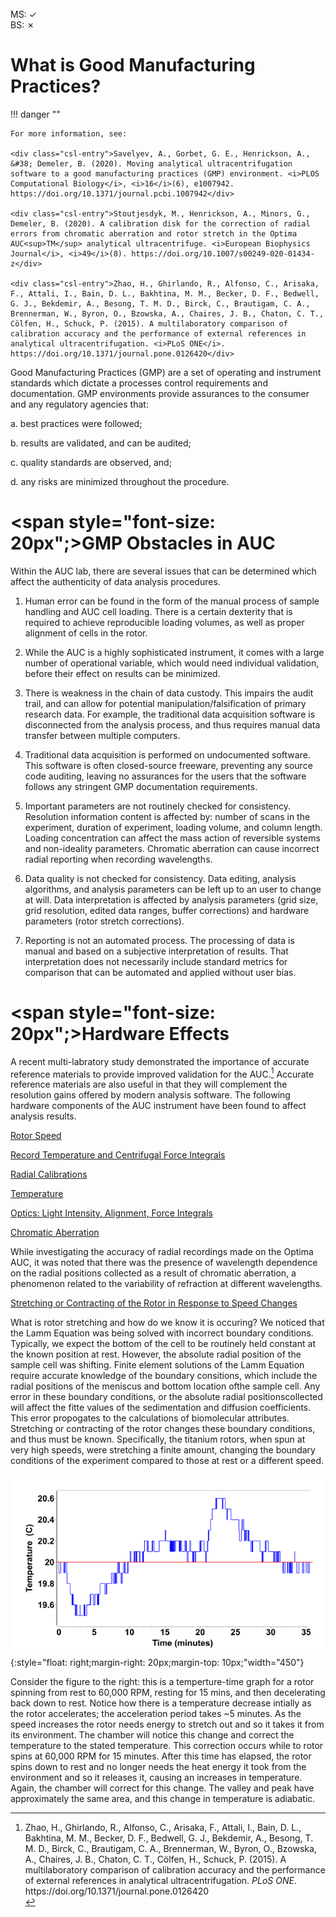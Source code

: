 <br> 
MS: &#10003; 
<br> 
BS: &#x2717; 

# What is Good Manufacturing Practices?

!!! danger ""

    For more information, see:
    
    <div class="csl-entry">Savelyev, A., Gorbet, G. E., Henrickson, A., &#38; Demeler, B. (2020). Moving analytical ultracentrifugation software to a good manufacturing practices (GMP) environment. <i>PLOS Computational Biology</i>, <i>16</i>(6), e1007942. https://doi.org/10.1371/journal.pcbi.1007942</div>

    <div class="csl-entry">Stoutjesdyk, M., Henrickson, A., Minors, G., Demeler, B. (2020). A calibration disk for the correction of radial errors from chromatic aberration and rotor stretch in the Optima AUC<sup>TM</sup> analytical ultracentrifuge. <i>European Biophysics Journal</i>, <i>49</i>(8). https://doi.org/10.1007/s00249-020-01434-z</div>
    
    <div class="csl-entry">Zhao, H., Ghirlando, R., Alfonso, C., Arisaka, F., Attali, I., Bain, D. L., Bakhtina, M. M., Becker, D. F., Bedwell, G. J., Bekdemir, A., Besong, T. M. D., Birck, C., Brautigam, C. A., Brennerman, W., Byron, O., Bzowska, A., Chaires, J. B., Chaton, C. T., Cölfen, H., Schuck, P. (2015). A multilaboratory comparison of calibration accuracy and the performance of external references in analytical ultracentrifugation. <i>PLoS ONE</i>. https://doi.org/10.1371/journal.pone.0126420</div>
    
Good Manufacturing Practices (GMP) are a set of operating and instrument standards which dictate a processes control requirements and documentation. GMP environments provide assurances to the consumer and any regulatory agencies that:

a. best practices were followed;
  
b. results are validated, and can be audited;

c. quality standards are observed, and;

d. any risks are minimized throughout the procedure.

# <span style="font-size: 20px";>GMP Obstacles in AUC</span>

Within the AUC lab, there are several issues that can be determined which affect the authenticity of data analysis procedures.

1. Human error can be found in the form of the manual process of sample handling and AUC cell loading. 
There is a certain dexterity that is required to achieve reproducible loading volumes, as well as proper alignment of cells in the rotor.

2. While the AUC is a highly sophisticated instrument, it comes with a large number of operational variable, which would need individual validation, before their effect on results can be minimized.

3. There is weakness in the chain of data custody. 
This impairs the audit trail, and can allow for potential manipulation/falsification of primary research data. 
For example, the traditional data acquisition software is disconnected from the analysis process,
and thus requires manual data transfer between multiple computers.

4. Traditional data acquisition is performed on undocumented software.
This software is often closed-source freeware, preventing any source code auditing, 
leaving no assurances for the users that the software follows any stringent GMP documentation requirements.

5. Important parameters are not routinely checked for consistency. 
Resolution information content is affected by: number of scans in the experiment, duration of experiment, loading volume, and column length. 
Loading concentration can affect the mass action of reversible systems and non-ideality parameters.
Chromatic aberration can cause incorrect radial reporting when recording wavelengths. 

6. Data quality is not checked for consistency. 
Data editing, analysis algorithms, and analysis parameters can be left up to an user to change at will. 
Data interpretation is affected by analysis parameters (grid size, grid resolution, edited data ranges, buffer corrections)
and hardware parameters (rotor stretch corrections).

7. Reporting is not an automated process. The processing of data is manual and based on a subjective interpretation of results. 
That interpretation does not necessarily include standard metrics for comparison
that can be automated and applied without user bias.

# <span style="font-size: 20px";>Hardware Effects</span>

A recent multi-labratory study demonstrated the importance of accurate reference materials to provide improved validation for the AUC.[^Zhao2015] Accurate reference materials are also useful in that they will complement the resolution gains offered by modern analysis software. The following hardware components of the AUC instrument have been found to affect analysis results.

[^Zhao2015]: <div class="csl-entry">Zhao, H., Ghirlando, R., Alfonso, C., Arisaka, F., Attali, I., Bain, D. L., Bakhtina, M. M., Becker, D. F., Bedwell, G. J., Bekdemir, A., Besong, T. M. D., Birck, C., Brautigam, C. A., Brennerman, W., Byron, O., Bzowska, A., Chaires, J. B., Chaton, C. T., Cölfen, H., Schuck, P. (2015). A multilaboratory comparison of calibration accuracy and the performance of external references in analytical ultracentrifugation. <i>PLoS ONE</i>. https://doi.org/10.1371/journal.pone.0126420</div>

<u>Rotor Speed</u>

<u>Record Temperature and Centrifugal Force Integrals</u>

<u>Radial Calibrations</u>

<u>Temperature</u>

<u>Optics: Light Intensity, Alignment, Force Integrals</u>

<u>Chromatic Aberration</u>


While investigating the accuracy of radial recordings made on the Optima AUC, it was noted that there was the presence of wavelength dependence on the radial positions collected as a result of chromatic aberration, a phenomenon related to the variability of refraction at different wavelengths.

<u>Stretching or Contracting of the Rotor in Response to Speed Changes</u>

What is rotor stretching and how do we know it is occuring? We noticed that the Lamm Equation was being solved with incorrect boundary conditions. Typically, we expect the bottom of the cell to be routinely held constant at the known position at rest. However, the absolute radial position of the sample cell was shifting. Finite element solutions of the Lamm Equation require accurate knowledge of the boundary consitions, which include the radial positions of the meniscus and bottom location ofthe sample cell. Any error in these boundary conditions, or the absolute radial positionscollected will affect the fitte values of the sedimentation and diffusion coefficients. This error propogates to the calculations of biomolecular attributes. Stretching or contracting of the rotor changes these boundary conditions, and thus must be known. Specifically, the titanium rotors, when spun at very high speeds, were stretching a finite amount, changing the boundary conditions of the experiment compared to those at rest or a different speed. 

![Adiabatic Temperature Graph](img/temp-adiabatic.png){:style="float: right;margin-right: 20px;margin-top: 10px;"width="450"}

Consider the figure to the right: this is a temperture-time graph for a rotor spinning from rest to 60,000 RPM, resting for 15 mins, and then decelerating back down to rest.
Notice how there is a temperature decrease intially as the rotor accelerates; the acceleration period takes ~5 minutes. As the speed increases the rotor needs energy to stretch out and so it takes it from its environment. The chamber will notice this change and correct the temperature to the stated temperature. This correction occurs while to rotor spins at 60,000 RPM for 15 minutes. After this time has elapsed, the rotor spins down to rest and no longer needs the heat energy it took from the environment and so it releases it, causing an increases in temperature. Again, the chamber will correct for this change. The valley and peak have approximately the same area, and this change in temperature is adiabatic.


 

